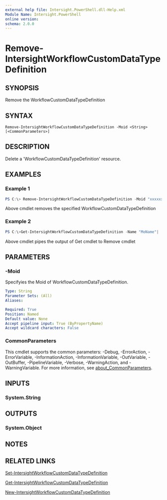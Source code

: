 ```yaml
---
external help file: Intersight.PowerShell.dll-Help.xml
Module Name: Intersight.PowerShell
online version:
schema: 2.0.0
---
```


# Remove-IntersightWorkflowCustomDataTypeDefinition

## SYNOPSIS
Remove the WorkflowCustomDataTypeDefinition

## SYNTAX

```
Remove-IntersightWorkflowCustomDataTypeDefinition -Moid <String> [<CommonParameters>]
```

## DESCRIPTION
Delete a &apos;WorkflowCustomDataTypeDefinition&apos; resource.

## EXAMPLES

### Example 1
```powershell
PS C:\> Remove-IntersightWorkflowCustomDataTypeDefinition -Moid "xxxxxxxxxxxxxxxxxxxxxxxxxxx"
```
Above cmdlet removes the specified WorkflowCustomDataTypeDefinition 

### Example 2
```powershell
PS C:\>Get-IntersightWorkflowCustomDataTypeDefinition -Name "MoName"|  Remove-IntersightWorkflowCustomDataTypeDefinition
```
Above cmdlet pipes the output of Get cmdlet to Remove cmdlet

## PARAMETERS

### -Moid
Specifyies the Moid of WorkflowCustomDataTypeDefinition.

```yaml
Type: String
Parameter Sets: (All)
Aliases:

Required: True
Position: Named
Default value: None
Accept pipeline input: True (ByPropertyName)
Accept wildcard characters: False
```

### CommonParameters
This cmdlet supports the common parameters: -Debug, -ErrorAction, -ErrorVariable, -InformationAction, -InformationVariable, -OutVariable, -OutBuffer, -PipelineVariable, -Verbose, -WarningAction, and -WarningVariable. For more information, see [about_CommonParameters](http://go.microsoft.com/fwlink/?LinkID=113216).

## INPUTS

### System.String

## OUTPUTS

### System.Object
## NOTES

## RELATED LINKS

[Set-IntersightWorkflowCustomDataTypeDefinition](./Set-IntersightWorkflowCustomDataTypeDefinition.md)

[Get-IntersightWorkflowCustomDataTypeDefinition](./Get-IntersightWorkflowCustomDataTypeDefinition.md)

[New-IntersightWorkflowCustomDataTypeDefinition](./New-IntersightWorkflowCustomDataTypeDefinition.md)

